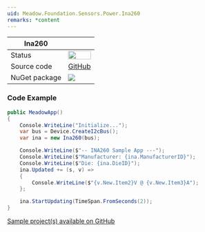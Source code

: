 ```yaml
---
uid: Meadow.Foundation.Sensors.Power.Ina260
remarks: *content
---
```


| Ina260 | |
|--------|--------|
| Status | <img src="https://img.shields.io/badge/Working-brightgreen" style="width: auto; height: -webkit-fill-available;" /> |
| Source code | [GitHub](https://github.com/WildernessLabs/Meadow.Foundation/tree/master/Source/Meadow.Foundation.Peripherals/Sensors.Power.Ina260) |
| NuGet package | <a href="https://www.nuget.org/packages/Meadow.Foundation.Sensors.Power.Ina260/" target="_blank"><img src="https://img.shields.io/nuget/v/Meadow.Foundation.Sensors.Power.Ina260.svg?label=Meadow.Foundation.Sensors.Power.Ina260" /></a> |

### Code Example

```csharp
public MeadowApp()
{
    Console.WriteLine("Initialize...");
    var bus = Device.CreateI2cBus();
    var ina = new Ina260(bus);

    Console.WriteLine($"-- INA260 Sample App ---");
    Console.WriteLine($"Manufacturer: {ina.ManufacturerID}");
    Console.WriteLine($"Die: {ina.DieID}");
    ina.Updated += (s, v) =>
    {
        Console.WriteLine($"{v.New.Item2}V @ {v.New.Item3}A");
    };

    ina.StartUpdating(TimeSpan.FromSeconds(2));
}

```

[Sample project(s) available on GitHub](https://github.com/WildernessLabs/Meadow.Foundation/tree/master/Source/Meadow.Foundation.Peripherals/Sensors.Power.Ina260/Samples/Sensors.Power.Ina260_Sample)

